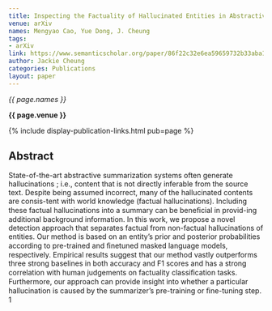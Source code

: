 ```yaml
---
title: Inspecting the Factuality of Hallucinated Entities in Abstractive Summarization
venue: arXiv
names: Mengyao Cao, Yue Dong, J. Cheung
tags:
- arXiv
link: https://www.semanticscholar.org/paper/86f22c32e6ea59659732b33aba1a786125e6f585
author: Jackie Cheung
categories: Publications
layout: paper
---
```


*{{ page.names }}*

**{{ page.venue }}**

{% include display-publication-links.html pub=page %}

## Abstract

State-of-the-art abstractive summarization systems often generate hallucinations ; i.e., content that is not directly inferable from the source text. Despite being assumed incorrect, many of the hallucinated contents are consis-tent with world knowledge (factual hallucinations). Including these factual hallucinations into a summary can be beneﬁcial in provid-ing additional background information. In this work, we propose a novel detection approach that separates factual from non-factual hallucinations of entities. Our method is based on an entity’s prior and posterior probabilities according to pre-trained and ﬁnetuned masked language models, respectively. Empirical results suggest that our method vastly outperforms three strong baselines in both accuracy and F1 scores and has a strong correlation with human judgements on factuality classiﬁcation tasks. Furthermore, our approach can provide insight into whether a particular hallucination is caused by the summarizer’s pre-training or ﬁne-tuning step. 1